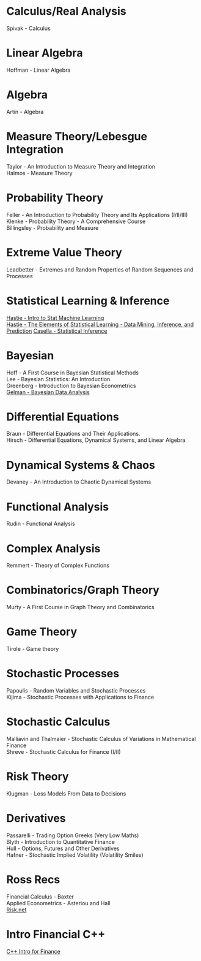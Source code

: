 # Calculus/Real Analysis
Spivak - Calculus

# Linear Algebra
Hoffman - Linear Algebra

# Algebra
Artin - Algebra

# Measure Theory/Lebesgue Integration
Taylor - An Introduction to Measure Theory and Integration<br>
Halmos - Measure Theory<br>

# Probability Theory
Feller - An Introduction to Probability Theory and Its Applications (I/II/III)<br>
Klenke - Probability Theory - A Comprehensive Course <br>
Billingsley - Probability and Measure <br>

# Extreme Value Theory
Leadbetter - Extremes and Random Properties of Random Sequences and Processes

# Statistical Learning & Inference
[Hastie - Intro to Stat Machine Learning](https://hastie.su.domains/ISLP/ISLP_website.pdf.download.html)<br>
[Hastie - The Elements of Statistical Learning - Data Mining, Inference, and Prediction](https://hastie.su.domains/ElemStatLearn/)
[Casella - Statistical Inference](https://pages.stat.wisc.edu/~shao/stat610/Casella_Berger_Statistical_Inference.pdf)

# Bayesian
Hoff - A First Course in Bayesian Statistical Methods<br>
Lee - Bayesian Statistics: An Introduction<br>
Greenberg - Introduction to Bayesian Econometrics<br>
[Gelman - Bayesian Data Analysis](https://sites.stat.columbia.edu/gelman/book/)<br>

# Differential Equations
Braun - Differential Equations and Their Applications.<br>
Hirsch - Differential Equations, Dynamical Systems, and Linear Algebra<br>

# Dynamical Systems & Chaos
Devaney - An Introduction to Chaotic Dynamical Systems

# Functional Analysis
Rudin - Functional Analysis

# Complex Analysis
Remmert - Theory of Complex Functions

# Combinatorics/Graph Theory
Murty - A First Course in Graph Theory and Combinatorics

# Game Theory
Tirole - Game theory 

# Stochastic Processes
Papoulis - Random Variables and Stochastic Processes<br>
Kijima - Stochastic Processes with Applications to Finance<br>

# Stochastic Calculus
Malliavin and Thalmaier - Stochastic Calculus of Variations in Mathematical Finance<br>
Shreve - Stochastic Calculus for Finance (I/II)<br>

# Risk Theory
Klugman - Loss Models From Data to Decisions

# Derivatives
Passarelli - Trading Option Greeks (Very Low Maths) <br>
Blyth - Introduction to Quantitative Finance<br>
Hull - Options, Futures and Other Derivatives<br>
Hafner - Stochastic Implied Volatility (Volatility Smiles) <br>

# Ross Recs
Financial Calculus - Baxter<br>
Applied Econometrics - Asteriou and Hall<br>
[Risk.net](https://www.risk.net)<br>

# Intro Financial C++
[C++ Intro for Finance](https://nms.kcl.ac.uk/john.armstrong/courses/courses.html)<br>

